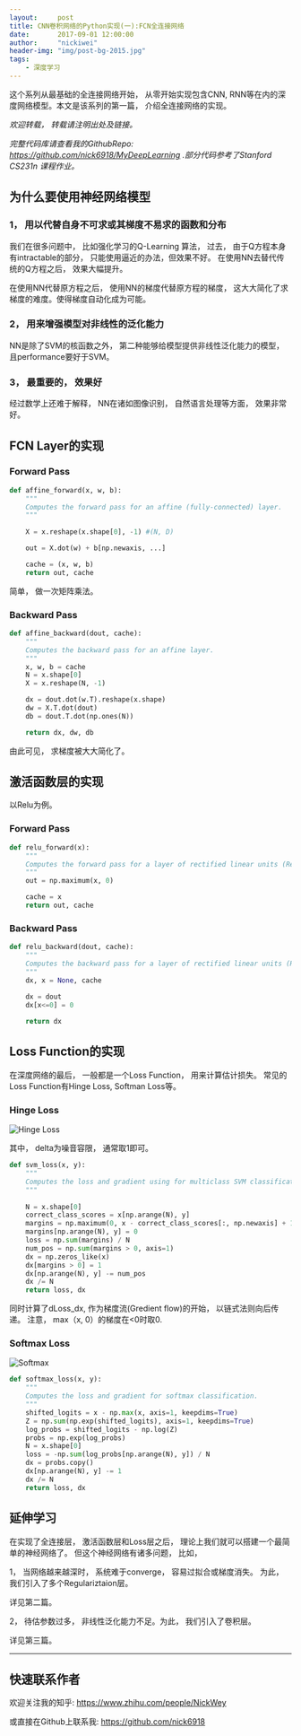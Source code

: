 ```yaml
---
layout:     post
title: CNN卷积网络的Python实现(一):FCN全连接网络
date:       2017-09-01 12:00:00
author:     "nickiwei"
header-img: "img/post-bg-2015.jpg"
tags:
    - 深度学习
---
```


这个系列从最基础的全连接网络开始， 从零开始实现包含CNN, RNN等在内的深度网络模型。本文是该系列的第一篇， 介绍全连接网络的实现。

*欢迎转载， 转载请注明出处及链接。*

*完整代码库请查看我的GithubRepo: https://github.com/nick6918/MyDeepLearning .部分代码参考了Stanford CS231n 课程作业。*

## 为什么要使用神经网络模型

### 1， 用以代替自身不可求或其梯度不易求的函数和分布

我们在很多问题中， 比如强化学习的Q-Learning 算法， 过去， 由于Q方程本身有intractable的部分， 只能使用逼近的办法，但效果不好。 在使用NN去替代传统的Q方程之后， 效果大幅提升。

在使用NN代替原方程之后， 使用NN的梯度代替原方程的梯度， 这大大简化了求梯度的难度。使得梯度自动化成为可能。

### 2， 用来增强模型对非线性的泛化能力

NN是除了SVM的核函数之外， 第二种能够给模型提供非线性泛化能力的模型， 且performance要好于SVM。

### 3， 最重要的， 效果好

经过数学上还难于解释， NN在诸如图像识别， 自然语言处理等方面， 效果非常好。

## FCN Layer的实现

### Forward Pass

```python
def affine_forward(x, w, b):
    """
    Computes the forward pass for an affine (fully-connected) layer.
    """
    
    X = x.reshape(x.shape[0], -1) #(N, D)

    out = X.dot(w) + b[np.newaxis, ...]

    cache = (x, w, b)
    return out, cache
```
简单， 做一次矩阵乘法。

### Backward Pass

```python
def affine_backward(dout, cache):
    """
    Computes the backward pass for an affine layer.
    """
    x, w, b = cache
    N = x.shape[0]
    X = x.reshape(N, -1)

    dx = dout.dot(w.T).reshape(x.shape)
    dw = X.T.dot(dout)
    db = dout.T.dot(np.ones(N))

    return dx, dw, db
```
由此可见， 求梯度被大大简化了。

## 激活函数层的实现

以Relu为例。

### Forward Pass

```python
def relu_forward(x):
    """
    Computes the forward pass for a layer of rectified linear units (ReLUs).
    """
    out = np.maximum(x, 0)

    cache = x
    return out, cache

```

### Backward Pass

```python
def relu_backward(dout, cache):
    """
    Computes the backward pass for a layer of rectified linear units (ReLUs).
    """
    dx, x = None, cache
    
    dx = dout
    dx[x<=0] = 0

    return dx
```

## Loss Function的实现

在深度网络的最后， 一般都是一个Loss Function， 用来计算估计损失。 常见的Loss Function有Hinge Loss, Softman Loss等。

### Hinge Loss

![Hinge Loss](http://a2.qpic.cn/psb?/V14QIlwE1OZqS0/d66VSMrgoTvfyLYHwvNoJWMprdvwhRb7soYS.l4ktdg!/b/dOIAAAAAAAAA&bo=BQE1AAAAAAABARc!&rf=viewer_4&t=5)

其中， delta为噪音容限， 通常取1即可。


```python
def svm_loss(x, y):
    """
    Computes the loss and gradient using for multiclass SVM classification. Also as Hinge Loss.
    """
    
    N = x.shape[0]
    correct_class_scores = x[np.arange(N), y]
    margins = np.maximum(0, x - correct_class_scores[:, np.newaxis] + 1.0)
    margins[np.arange(N), y] = 0
    loss = np.sum(margins) / N
    num_pos = np.sum(margins > 0, axis=1)
    dx = np.zeros_like(x)
    dx[margins > 0] = 1
    dx[np.arange(N), y] -= num_pos
    dx /= N
    return loss, dx
```

同时计算了dLoss_dx, 作为梯度流(Gredient flow)的开始， 以链式法则向后传递。
注意， max（x, 0）的梯度在<0时取0.

### Softmax Loss

![Softmax](http://a2.qpic.cn/psb?/V14QIlwE1OZqS0/q5kHF4J.TUvHilkQ*7RXRtD8EqySngXN9TyAaRFbDRQ!/b/dGwBAAAAAAAA&bo=cwAuAAAAAAABAXs!&rf=viewer_4&t=5)

```python
def softmax_loss(x, y):
    """
    Computes the loss and gradient for softmax classification.
    """
    shifted_logits = x - np.max(x, axis=1, keepdims=True)
    Z = np.sum(np.exp(shifted_logits), axis=1, keepdims=True)
    log_probs = shifted_logits - np.log(Z)
    probs = np.exp(log_probs)
    N = x.shape[0]
    loss = -np.sum(log_probs[np.arange(N), y]) / N
    dx = probs.copy()
    dx[np.arange(N), y] -= 1
    dx /= N
    return loss, dx
```

## 延伸学习
在实现了全连接层， 激活函数层和Loss层之后， 理论上我们就可以搭建一个最简单的神经网络了。 但这个神经网络有诸多问题， 比如， 

1， 当网络越来越深时， 系统难于converge， 容易过拟合或梯度消失。 为此， 我们引入了多个Regulariztaion层。

详见第二篇。

2， 待估参数过多， 非线性泛化能力不足。为此， 我们引入了卷积层。

详见第三篇。

---

## 快速联系作者

欢迎关注我的知乎: https://www.zhihu.com/people/NickWey 


或直接在Github上联系我: https://github.com/nick6918
